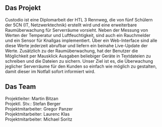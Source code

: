 ## Das Projekt

Custodio ist eine Diplomarbeit der HTL 3 Rennweg, die von fünf Schülern der 5CN (IT, Netzwerktechnik) erstellt wird und eine erweiterbare Raumüberwachung für Serverräume vorsieht.
Neben der Messung von Werten der Temperatur und Luftfeuchtigkeit, sind auch ein Rauchmelder und ein Sensor für Knallgas implementiert. Über ein Web-Interface sind alle diese Werte jederzeit abrufbar und liefern ein beinahe Live-Update der Werte.
Zusätzlich zu der Raumüberwachung, hat der Benutzer die Möglichkeit per Mausklick Ausgaben beliebiger Geräte in Textdateien zu schreiben und die Dateien zu sichern.
Unser Ziel ist es, die Überwachung jeglicher Serverräume für den Kunden so einfach wie möglich zu gestalten, damit dieser im Notfall sofort informiert wird.

## Das Team

Projektleiter:      Martin Bitzan  
Projektl. Stv.:     Stefan Berger  
Projektmitarbeiter: Gregor Panzer  
Projektmitarbeiter: Laurenc Klas  
Projektmitarbeiter: Michael Soritz  
